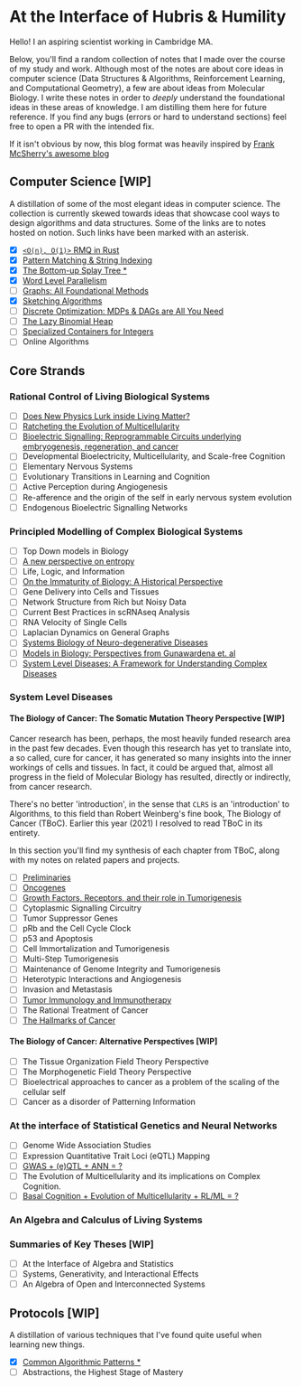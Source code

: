 # At the Interface of Hubris & Humility

Hello! I an aspiring scientist working in Cambridge MA.

Below, you'll find a random collection of notes that I made over the course of my study and work. Although most of the notes are about core ideas in computer science (Data Structures & Algorithms, Reinforcement Learning, and Computational Geometry), a few are about ideas from Molecular Biology.  I write these notes in order to _deeply_ understand the foundational ideas in these areas of knowledge. I am distilling them here for future reference. If you find any bugs (errors or hard to understand sections) feel free to open a PR with the intended fix.

If it isn't obvious by now, this blog format was heavily inspired by [Frank McSherry's awesome blog](https://github.com/frankmcsherry/blog)

## Computer Science [WIP]

A distillation of some of the most elegant ideas in computer science. The collection is currently skewed towards ideas that showcase cool ways to design algorithms and data structures. Some of the links are to notes hosted on notion. Such links have been marked with an asterisk.

- [x]  [`<O(n), O(1)>` RMQ in Rust](https://github.com/jlikhuva/blog/blob/main/posts/rmq.md)
- [x]  [Pattern Matching & String Indexing](https://github.com/jlikhuva/blog/blob/main/posts/string_indexing.md)
- [x]  [The Bottom-up Splay Tree *](https://www.notion.so/Splay-Trees-3942f6942b7f4b06b5f666912f26a33a)
- [x]  [Word Level Parallelism](https://github.com/jlikhuva/blog/blob/main/posts/wlp.md)
- [ ]  [Graphs: All Foundational Methods](posts/graphs.md)
- [x]  [Sketching Algorithms](posts/sketching.md)
- [ ]  [Discrete Optimization: MDPs & DAGs are All You Need](posts/optimization.md)
- [ ]  [The Lazy Binomial Heap](posts/binomial.md)
- [ ]  [Specialized Containers for Integers](posts/integer.md)
- [ ]  Online Algorithms

## Core Strands

### Rational Control of Living Biological Systems

- [ ] [Does New Physics Lurk inside Living Matter?](posts/new_physics.md)
- [ ] [Ratcheting the Evolution of Multicellularity](posts/ratchet.md)
- [ ] [Bioelectric Signalling: Reprogrammable Circuits underlying embryogenesis, regeneration, and cancer](posts/levin_cell_2021.md)
- [ ] Developmental Bioelectricity, Multicellularity, and Scale-free Cognition
- [ ] Elementary Nervous Systems
- [ ] Evolutionary Transitions in Learning and Cognition
- [ ] Active Perception during Angiogenesis
- [ ] Re-afference and the origin of the self in early nervous system evolution
- [ ] Endogenous Bioelectric Signalling Networks

### Principled Modelling of Complex Biological Systems

- [ ] Top Down models in Biology
- [ ] [A new perspective on entropy](posts/tdb_entropy.md)
- [ ] Life, Logic, and Information
- [ ]  [On the Immaturity of Biology: A Historical Perspective](posts/biology_immature.md)
- [ ]  Gene Delivery into Cells and Tissues
- [ ] Network Structure from Rich but Noisy Data
- [ ] Current Best Practices in scRNAseq Analysis
- [ ] RNA Velocity of Single Cells
- [ ] Laplacian Dynamics on General Graphs
- [ ]  [Systems Biology of Neuro-degenerative Diseases](posts/systems_biology.md)
- [ ]  [Models in Biology: Perspectives from Gunawardena et. al](posts/models.md)
- [ ]  [System Level Diseases: A Framework for Understanding Complex Diseases](posts/system_level.md)

### System Level Diseases

#### The Biology of Cancer: The Somatic Mutation Theory Perspective [WIP]

Cancer research has been, perhaps, the most heavily funded research area in the past few decades. Even though this research has yet to translate into, a so called, cure for cancer, it has generated so many insights into the inner workings of cells and tissues. In fact, it could be argued that, almost all progress in the  field of Molecular Biology has resulted, directly or indirectly, from cancer research.

There's no better 'introduction', in the sense that `CLRS` is an 'introduction' to Algorithms, to this field than Robert Weinberg's fine book, The Biology of Cancer (TBoC). Earlier this year (2021) I resolved to read TBoC in its entirety.

In this section you'll find my synthesis of each chapter from TBoC, along with my notes on related papers and projects.

- [ ]  [Preliminaries](posts/prelim.md)
- [ ]  [Oncogenes](posts/oncogenes.md)
- [ ]  [Growth Factors, Receptors, and their role in Tumorigenesis](posts/gf_gr.md)
- [ ]  Cytoplasmic Signalling Circuitry
- [ ]  Tumor Suppressor Genes
- [ ]  pRb and the Cell Cycle Clock
- [ ]  p53 and Apoptosis
- [ ]  Cell Immortalization and Tumorigenesis
- [ ]  Multi-Step Tumorigenesis
- [ ]  Maintenance of Genome Integrity and Tumorigenesis
- [ ]  Heterotypic Interactions and Angiogenesis
- [ ]  Invasion and Metastasis
- [ ]  [Tumor Immunology and Immunotherapy](posts/immunotherapy.md)
- [ ]  The Rational Treatment of Cancer
- [ ]  [The Hallmarks of Cancer](posts/cancer_hallmarks.md)

#### The Biology of Cancer: Alternative Perspectives [WIP]

- [ ] The Tissue Organization Field Theory Perspective
- [ ] The Morphogenetic Field Theory Perspective
- [ ] Bioelectrical approaches to cancer as a problem of the scaling of the cellular self
- [ ] Cancer as a disorder of Patterning Information

### At the interface of Statistical Genetics and Neural Networks

- [ ] Genome Wide Association Studies
- [ ] Expression Quantitative Trait Loci (eQTL) Mapping
- [ ] [GWAS + (e)QTL + ANN = ?](posts/gwas_eqtl_nn.md)
- [ ] The Evolution of Multicellularity and its implications on Complex Cognition.
- [ ] [Basal Cognition + Evolution of Multicellularity + RL/ML = ?](posts/basal_rl.md)

### An Algebra and Calculus of Living Systems

### Summaries of Key Theses [WIP]

- [ ] At the Interface of Algebra and Statistics
- [ ] Systems, Generativity, and Interactional Effects
- [ ] An Algebra of Open and Interconnected Systems

## Protocols [WIP]

A distillation of various techniques that I've found quite useful when learning new things.

- [x]  [Common Algorithmic Patterns *](https://www.notion.so/A-note-on-algorithmic-design-patterns-20e50d39c99945e3ad8dfb804177ab3f)
- [ ] Abstractions, the Highest Stage of Mastery

<!-- - [ ] Knowledge Management: How I Study for Mastery*
- [ ] A Technical Interview Worksheet -->
